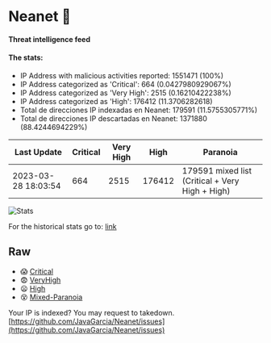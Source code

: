 # Neanet :hocho:
#### Threat intelligence feed
#### The stats:

- IP Address with malicious activities reported: 1551471 (100%)
- IP Address categorized as 'Critical':  664 (0.0427980929067%)
- IP Address categorized as 'Very High':  2515 (0.16210422238%)
- IP Address categorized as 'High':  176412 (11.3706282618)
- Total de direcciones IP indexadas en Neanet:  179591 (11.5755305771%)
- Total de direcciones IP descartadas en Neanet:  1371880 (88.4244694229%)

| Last Update | Critical | Very High | High | Paranoia |
| --- | --- | --- | --- | --- |
| 2023-03-28 18:03:54 | 664 | 2515 | 176412 | 179591 mixed list (Critical + Very High + High)|

![Stats](https://docs.google.com/spreadsheets/d/e/2PACX-1vSnaNMIXVabIpDJjufMlzH7poXnshF3mgd8Is1g9ytUEzVsP5my4Trn8f-xkoLLQ38xpL3HtmUexLo6/pubchart?oid=501124687&format=image)

For the historical stats go to: [link](/stats.csv)
## Raw
- :scream: [Critical](https://raw.githubusercontent.com/JavaGarcia/Neanet/master/blacklists/neanet_critical.txt)
- :fearful: [VeryHigh](https://raw.githubusercontent.com/JavaGarcia/Neanet/master/blacklists/neanet_veryHigh.txtt)
- :frowning: [High](https://raw.githubusercontent.com/JavaGarcia/Neanet/master/blacklists/neanet_high.txt)
- :dizzy_face: [Mixed-Paranoia](https://raw.githubusercontent.com/JavaGarcia/Neanet/master/blacklists/neanet_all.txt)


Your IP is indexed? You may request to takedown. [https://github.com/JavaGarcia/Neanet/issues](https://github.com/JavaGarcia/Neanet/issues)














































































































































































































































































































































































































































































































































































































































































































































































































































































































































































































































































































































































































































































































































































































































































































































































































































































































































































































































































































































































































































































































































































































































































































































































































































































































































































































































































































































































































































































































































































































































































































































































































































































































































































































































































































































































































































































































































































































































































































































































































































































































































































































































































































































































































































































































































































































































































































































































































































































































































































































































































































































































































































































































































































































































































































































































































































































































































































































































































































































































































































































































































































































































































































































































































































































































































































































































































































































































































































































































































































































































































































































































































































































































































































































































































































































































































































































































































































































































































































































































































































































































































































































































































































































































































































































































































































































































































































































































































































































































































































































































































































































































































































































































































































































































































































































































































































































































































































































































































































































































































































































































































































































































































































































































































